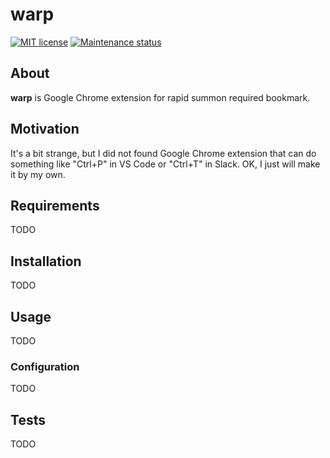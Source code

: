 # warp

[![MIT license][license-badge]][license-url]
[![Maintenance status][status-badge]][status-url]

## About

**warp** is Google Chrome extension for rapid summon required bookmark.

## Motivation

It's a bit strange, but I did not found Google Chrome extension that can do something like "Ctrl+P" in VS Code or "Ctrl+T" in Slack. OK, I just will make it by my own.

## Requirements

TODO

## Installation

TODO

## Usage

TODO

### Configuration

TODO

## Tests

TODO

[status-url]: https://github.com/vikian050194/warp/pulse
[status-badge]: https://img.shields.io/github/last-commit/vikian050194/warp.svg

[license-url]: https://github.com/vikian050194/warp/blob/master/LICENSE
[license-badge]: https://img.shields.io/github/license/vikian050194/warp.svg
